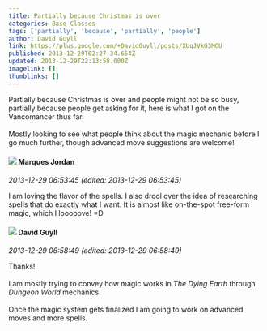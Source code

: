 ```yaml
---
title: Partially because Christmas is over
categories: Base Classes
tags: ['partially', 'because', 'partially', 'people']
author: David Guyll
link: https://plus.google.com/+DavidGuyll/posts/XUqJVkG3MCU
published: 2013-12-29T02:27:34.654Z
updated: 2013-12-29T22:13:58.000Z
imagelink: []
thumblinks: []
---
```


Partially because Christmas is over and people might not be so busy, partially because people get asking for it, here is what I got on the Vancomancer thus far.<br /><br />Mostly looking to see what people think about the magic mechanic before I go much further, though advanced move suggestions are welcome!
<div id='comment z124xhyz0yv5srbhq04cfjp4hrjugzcg3cs'>
  <h4><img src='{{site.baseurl}}//images/avatars/114124925422808188628_photo.jpg'> Marques Jordan</h4>
      <p><cite>2013-12-29 06:53:45 (edited: 2013-12-29 06:53:45)</cite></p>
        <p>I am loving the flavor of the spells. I also drool over the idea of researching spells that do exactly what I want. It is almost like on-the-spot free-form magic, which I looooove! =D</p>
</div>
        

<div id='comment z124xhyz0yv5srbhq04cfjp4hrjugzcg3cs'>
  <h4><img src='{{site.baseurl}}//images/avatars/117134143142507309944_photo.jpg'> David Guyll</h4>
      <p><cite>2013-12-29 06:58:49 (edited: 2013-12-29 06:58:49)</cite></p>
        <p>Thanks!<br /><br />I am mostly trying to convey how magic works in <i>The Dying Earth</i> through <i>Dungeon World</i> mechanics.<br /><br />Once the magic system gets finalized I am going to work on advanced moves and more spells.</p>
</div>
        